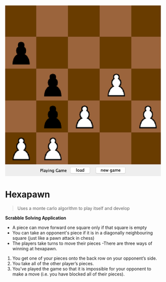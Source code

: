 ![alt text](https://raw.githubusercontent.com/callum-code/haxapawn-machine-learning/master/hexapawn.png)

# Hexapawn

> Uses a monte carlo algorithm to play itself and develop

**Scrabble Solving Application**

- A piece can move forward one square only if that square is empty 
- You can take an opponent's piece if it is in a diagonally neighbouring square (just like a pawn attack in chess) 
- The players take turns to move their pieces
-There are three ways of winning at hexapawn.
1. You get one of your pieces onto the back row on your opponent’s side.
2. You take all of the other player’s pieces.
3. You’ve played the game so that it is impossible for your opponent to make a move (i.e. you have blocked all of their pieces).
